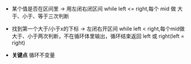 - 某个值是否在区间里 -> 用左闭右闭区间 while left <= right,每个 mid 做 大于、小于、等于三次判断

- 找到第一个大于/小于x的下标 -> 左闭右开区间 while left < right,每个mid做大于、小于两次判断，不在循环体里输出，循环结束返回 left 或 right(left = right)

- __关键点__ 循环不变量